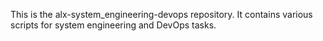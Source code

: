 This is the alx-system_engineering-devops repository. It contains various scripts for system engineering and DevOps tasks.

